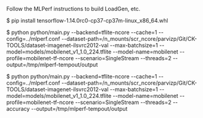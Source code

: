 Follow the MLPerf instructions to build LoadGen, etc.

$ pip install tensorflow-1.14.0rc0-cp37-cp37m-linux_x86_64.whl

$ python python/main.py     --backend=tflite-ncore     --cache=1     --config=../mlperf.conf     --dataset-path=/n_mounts/scr_ncore/parvizp/Git/CK-TOOLS/dataset-imagenet-ilsvrc2012-val     --max-batchsize=1     --model=models/mobilenet_v1_1.0_224.tflite     --model-name=mobilenet     --profile=mobilenet-tf-ncore     --scenario=SingleStream     --threads=2      --output=/tmp/mlperf-tempout/output

$ python python/main.py     --backend=tflite-ncore     --cache=1     --config=../mlperf.conf     --dataset-path=/n_mounts/scr_ncore/parvizp/Git/CK-TOOLS/dataset-imagenet-ilsvrc2012-val     --max-batchsize=1     --model=models/mobilenet_v1_1.0_224.tflite     --model-name=mobilenet     --profile=mobilenet-tf-ncore     --scenario=SingleStream     --threads=2      --accuracy --output=/tmp/mlperf-tempout/output



